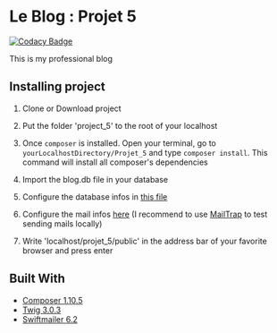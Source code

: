 # Le Blog : Projet 5

[![Codacy Badge](https://api.codacy.com/project/badge/Grade/9396381189da418d9e584fc9f98876d8)](https://app.codacy.com/manual/CorentinBorges/projet_5?utm_source=github.com&utm_medium=referral&utm_content=CorentinBorges/projet_5&utm_campaign=Badge_Grade_Dashboard)

This is my professional blog

## Installing project

1.  Clone or Download project

2.  Put the folder 'project_5' to the root of your localhost

3.  Once ```composer``` is installed. Open your terminal, go to ```yourLocalhostDirectory/Projet_5``` and type ````composer install````. This command will install all composer's dependencies

4.  Import the blog.db file in your database

5.  Configure the database infos in [this file](config/dev.php)

6.  Configure the mail infos [here](config/Mail.php) (I recommend to use [MailTrap](https://mailtrap.io/) to test sending mails locally)

7.  Write 'localhost/projet_5/public' in the address bar of your favorite browser and press enter

## Built With
*   [Composer 1.10.5](https://getcomposer.org/)
*   [Twig 3.0.3](https://twig.symfony.com/)
*   [Swiftmailer 6.2](https://swiftmailer.symfony.com/)
